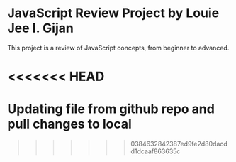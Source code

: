 # JavaScript Review Project by Louie Jee I. Gijan
This project is a review of JavaScript concepts, from beginner to advanced.

<<<<<<< HEAD
=======
# Updating file from github repo and pull changes to local
>>>>>>> 0384632842387ed9fe2d80dacdd1dcaaf863635c
